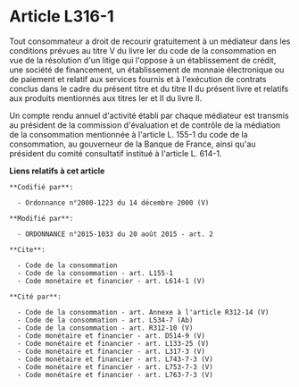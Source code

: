# Article L316-1

Tout consommateur a droit de recourir gratuitement à un médiateur dans les conditions prévues au titre V du livre Ier du code
de la consommation en vue de la résolution d'un litige qui l'oppose à un établissement de crédit, une société de financement,
un établissement de monnaie électronique ou de paiement et relatif aux services fournis et à l'exécution de contrats conclus
dans le cadre du présent titre et du titre II du présent livre et relatifs aux produits mentionnés aux titres Ier et II du
livre II. 

Un compte rendu annuel d'activité établi par chaque médiateur est transmis au président de la commission d'évaluation et de
contrôle de la médiation de la consommation mentionnée à l'article L. 155-1 du code de la consommation, au gouverneur de la
Banque de France, ainsi qu'au président du comité consultatif institué à l'article L. 614-1.

**Liens relatifs à cet article**

	**Codifié par**:

	  - Ordonnance n°2000-1223 du 14 décembre 2000 (V)

	**Modifié par**:

	  - ORDONNANCE n°2015-1033 du 20 août 2015 - art. 2

	**Cite**:

	  - Code de la consommation
	  - Code de la consommation - art. L155-1
	  - Code monétaire et financier - art. L614-1 (V)

	**Cité par**:

	  - Code de la consommation - art. Annexe à l'article R312-14 (V)
	  - Code de la consommation - art. L534-7 (Ab)
	  - Code de la consommation - art. R312-10 (V)
	  - Code monétaire et financier - art. D514-9 (V)
	  - Code monétaire et financier - art. L133-25 (V)
	  - Code monétaire et financier - art. L317-3 (V)
	  - Code monétaire et financier - art. L743-7-3 (V)
	  - Code monétaire et financier - art. L753-7-3 (V)
	  - Code monétaire et financier - art. L763-7-3 (V)
